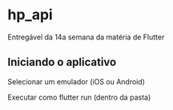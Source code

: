 # hp_api

Entregável da 14a semana da matéria de Flutter

## Iniciando o aplicativo

Selecionar um emulador (iOS ou Android)

Executar como flutter run (dentro da pasta)

